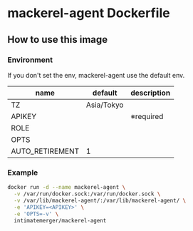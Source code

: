 # mackerel-agent Dockerfile

## How to use this image

### Environment

If you don't set the env, mackerel-agent use the default env.

| name | default | description |
| --- | --- | --- |
| TZ | Asia/Tokyo |  |
| APIKEY |  | ※required |
| ROLE |  |  |
| OPTS |  |  |
| AUTO_RETIREMENT | 1 |  |


### Example

```bash
docker run -d --name mackerel-agent \
  -v /var/run/docker.sock:/var/run/docker.sock \
  -v /var/lib/mackerel-agent/:/var/lib/mackerel-agent/ \
  -e 'APIKEY=<APIKEY>' \
  -e 'OPTS=-v' \
  intimatemerger/mackerel-agent
```